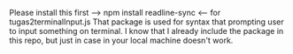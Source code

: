 Please install this first --> npm install readline-sync <-- for tugas2terminalInput.js
That package is used for syntax that prompting user to input something on terminal.
I know that I already include the package in this repo, but just in case in your local machine doesn't work. 
